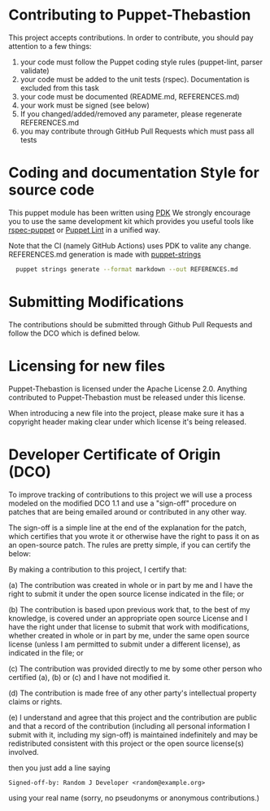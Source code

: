 # Contributing to Puppet-Thebastion

This project accepts contributions. In order to contribute, you should
pay attention to a few things:

1. your code must follow the Puppet coding style rules (puppet-lint, parser validate)
2. your code must be added to the unit tests (rspec). Documentation is excluded
from this task
3. your code must be documented (README.md, REFERENCES.md)
4. your work must be signed (see below)
5. If you changed/added/removed any parameter, please regenerate REFERENCES.md
5. you may contribute through GitHub Pull Requests which must pass all tests

# Coding and documentation Style for source code

This puppet module has been written using [PDK](https://puppet.com/docs/pdk/1.x/pdk.html)
We strongly encourage you to use the same development kit which provides you
useful tools like [rspec-puppet](http://rspec-puppet.com/) or [Puppet Lint](http://puppet-lint.com/)
in a unified way.

Note that the CI (namely GitHub Actions) uses PDK to valite any change.
REFERENCES.md generation is made with [puppet-strings](https://github.com/puppetlabs/puppet-strings)

```bash
  puppet strings generate --format markdown --out REFERENCES.md
```

# Submitting Modifications

The contributions should be submitted through Github Pull Requests
and follow the DCO which is defined below.

# Licensing for new files

Puppet-Thebastion is licensed under the Apache License 2.0. Anything
contributed to Puppet-Thebastion must be released under this license.

When introducing a new file into the project, please make sure it has a
copyright header making clear under which license it's being released.

# Developer Certificate of Origin (DCO)

To improve tracking of contributions to this project we will use a
process modeled on the modified DCO 1.1 and use a "sign-off" procedure
on patches that are being emailed around or contributed in any other
way.

The sign-off is a simple line at the end of the explanation for the
patch, which certifies that you wrote it or otherwise have the right
to pass it on as an open-source patch.  The rules are pretty simple,
if you can certify the below:

By making a contribution to this project, I certify that:

(a) The contribution was created in whole or in part by me and I have
    the right to submit it under the open source license indicated in
    the file; or

(b) The contribution is based upon previous work that, to the best of
    my knowledge, is covered under an appropriate open source License
    and I have the right under that license to submit that work with
    modifications, whether created in whole or in part by me, under
    the same open source license (unless I am permitted to submit
    under a different license), as indicated in the file; or

(c) The contribution was provided directly to me by some other person
    who certified (a), (b) or (c) and I have not modified it.

(d) The contribution is made free of any other party's intellectual
    property claims or rights.

(e) I understand and agree that this project and the contribution are
    public and that a record of the contribution (including all
    personal information I submit with it, including my sign-off) is
    maintained indefinitely and may be redistributed consistent with
    this project or the open source license(s) involved.


then you just add a line saying

    Signed-off-by: Random J Developer <random@example.org>

using your real name (sorry, no pseudonyms or anonymous contributions.)
